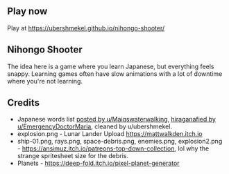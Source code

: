 ## Play now

Play at https://ubershmekel.github.io/nihongo-shooter/

## Nihongo Shooter

The idea here is a game where you learn Japanese, but everything feels snappy.
Learning games often have slow animations with a lot of downtime where you're
not learning.

## Credits

* Japanese words list [posted by u/Maiqswaterwalking](https://www.reddit.com/r/japanese/comments/g87bn7/top_1000_japanese_words_kanji_romaji_english/), [hiraganafied by u/EmergencyDoctorMaria](https://pastebin.com/3BgbvHfT), cleaned by u/ubershmekel.
* explosion.png - Lunar Lander Upload https://mattwalkden.itch.io
* ship-01.png, rays.png, space-debris.png, enemies.png, explosion2.png - https://ansimuz.itch.io/patreons-top-down-collection, lol why the strange spritesheet size for the debris.
* Planets - https://deep-fold.itch.io/pixel-planet-generator


